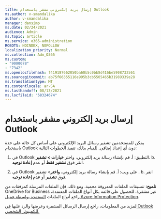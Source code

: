```yaml
---
title: إرسال بريد إلكتروني مشفر باستخدام Outlook
ms.author: v-smandalika
author: v-smandalika
manager: dansimp
ms.date: 02/24/2021
audience: Admin
ms.topic: article
ms.service: o365-administration
ROBOTS: NOINDEX, NOFOLLOW
localization_priority: Normal
ms.collection: Adm_O365
ms.custom:
- "9000078"
- "7342"
ms.openlocfilehash: f419187662050ba68b5c0bb8d416be5908732561
ms.sourcegitcommit: ab75f66355116e995b3cb5505465b31989339e28
ms.translationtype: MT
ms.contentlocale: ar-SA
ms.lasthandoff: 08/13/2021
ms.locfileid: "58324674"
---
```

# <a name="send-encrypted-email-using-outlook"></a>إرسال بريد إلكتروني مشفر باستخدام Outlook

يمكن للمستخدمين تشفير رسائل البريد الإلكتروني على أساس كل حالة على حدة باستخدام Outlook دون أي إعداد إضافي. للقيام بذلك، تنفيذ الخطوات التالية:

1. في Outlook التطبيق: أ. قم بإنشاء رسالة بريد إلكتروني، واختر **خيارات > تشفير**. 
    b. انقر فوق **تشفير فقط** أو عدم **إعادة توجيه**.

2. في Outlook على ويب: أ. قم بإنشاء رسالة بريد إلكتروني، **واختر**> تشفير .
    b. انقر فوق **تشفير** أو **عدم إعادة توجيه**.

**تلميح:** تنسيقات الملفات المعروفة محمية. ومع ذلك، فإن الملفات المرسلة كمرفقات من OneDrive for Business غير مشفرة. للحصول على قائمة بكل أنواع الملفات المعتمدة، راجع أنواع الملفات [المعتمدة بواسطة عميل Azure Information Protection](https://docs.microsoft.com/azure/information-protection/rms-client/client-admin-guide-file-types).

لمزيد من المعلومات، راجع إرسال الرسائل المشفرة وعرضها والرد عليها [في Outlook للكمبيوتر الشخصي.](https://support.microsoft.com/topic/send-view-and-reply-to-encrypted-messages-in-outlook-for-pc-eaa43495-9bbb-4fca-922a-df90dee51980)



